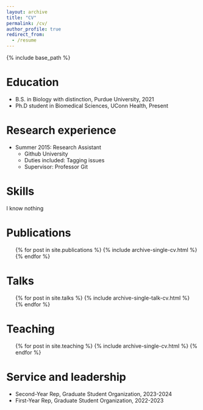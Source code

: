 ```yaml
---
layout: archive
title: "CV"
permalink: /cv/
author_profile: true
redirect_from:
  - /resume
---
```


{% include base_path %}

Education
======
* B.S. in Biology with distinction, Purdue University, 2021
* Ph.D student in Biomedical Sciences, UConn Health, Present

Research  experience
======
* Summer 2015: Research Assistant
  * Github University
  * Duties included: Tagging issues
  * Supervisor: Professor Git

  
Skills
======
I know nothing

Publications
======
  <ul>{% for post in site.publications %}
    {% include archive-single-cv.html %}
  {% endfor %}</ul>
  
Talks
======
  <ul>{% for post in site.talks %}
    {% include archive-single-talk-cv.html %}
  {% endfor %}</ul>
  
Teaching
======
  <ul>{% for post in site.teaching %}
    {% include archive-single-cv.html %}
  {% endfor %}</ul>
  
Service and leadership
======
* Second-Year Rep, Graduate Student Organization, 2023-2024
* First-Year Rep, Graduate Student Organization, 2022-2023

